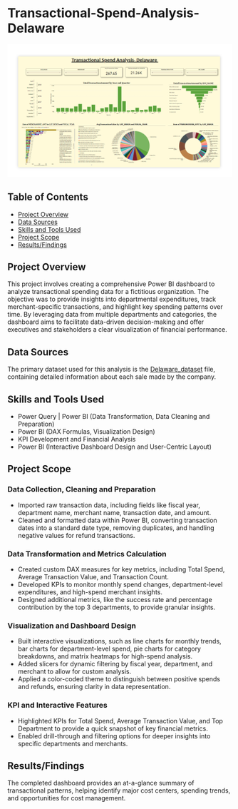 # Transactional-Spend-Analysis-Delaware
![Dashboard](Delaware_Dashboard)

## Table of Contents
- [Project Overview](#project-overview)
- [Data Sources](#data-sources)
- [Skills and Tools Used](#skills-and-tools-used)
- [Project Scope](#project-scope)
- [Results/Findings](#resultsfindings)

## Project Overview
This project involves creating a comprehensive Power BI dashboard to analyze transactional spending data for a fictitious organization. The objective was to provide insights into departmental expenditures, track merchant-specific transactions, and highlight key spending patterns over time. By leveraging data from multiple departments and categories, the dashboard aims to facilitate data-driven decision-making and offer executives and stakeholders a clear visualization of financial performance.

## Data Sources
The primary dataset used for this analysis is the [Delaware_dataset](https://www.kaggle.com/datasets/mahmudulhaqueshawon/delaware-anomaly/data?select=delaware_anomaly.csv) file, containing detailed information about each sale made by the company.

## Skills and Tools Used
- Power Query | Power BI (Data Transformation, Data Cleaning and Preparation)
- Power BI (DAX Formulas, Visualization Design)
- KPI Development and Financial Analysis
- Power BI (Interactive Dashboard Design and User-Centric Layout)

## Project Scope

### Data Collection, Cleaning and Preparation
* Imported raw transaction data, including fields like fiscal year, department name, merchant name, transaction date, and amount.
* Cleaned and formatted data within Power BI, converting transaction dates into a standard date type, removing duplicates, and handling negative values for refund transactions.

### Data Transformation and Metrics Calculation
* Created custom DAX measures for key metrics, including Total Spend, Average Transaction Value, and Transaction Count.
* Developed KPIs to monitor monthly spend changes, department-level expenditures, and high-spend merchant insights.
* Designed additional metrics, like the success rate and percentage contribution by the top 3 departments, to provide granular insights.

### Visualization and Dashboard Design
* Built interactive visualizations, such as line charts for monthly trends, bar charts for department-level spend, pie charts for category breakdowns, and matrix heatmaps for high-spend analysis.
* Added slicers for dynamic filtering by fiscal year, department, and merchant to allow for custom analysis.
* Applied a color-coded theme to distinguish between positive spends and refunds, ensuring clarity in data representation.

### KPI and Interactive Features
* Highlighted KPIs for Total Spend, Average Transaction Value, and Top Department to provide a quick snapshot of key financial metrics.
* Enabled drill-through and filtering options for deeper insights into specific departments and merchants.

## Results/Findings
The completed dashboard provides an at-a-glance summary of transactional patterns, helping identify major cost centers, spending trends, and opportunities for cost management.
